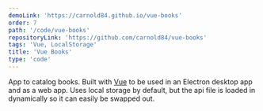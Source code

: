 ```yaml
---
demoLink: 'https://carnold84.github.io/vue-books'
order: 7
path: '/code/vue-books'
repositoryLink: 'https://github.com/carnold84/vue-books'
tags: 'Vue, LocalStorage'
title: 'Vue Books'
type: 'code'
---
```


App to catalog books. Built with [Vue](https://vuejs.org) to be used in an Electron desktop app and as a web app. Uses local storage by default, but the api file is loaded in dynamically so it can easily be swapped out.
